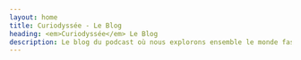 ```yaml
---
layout: home
title: Curiodyssée - Le Blog
heading: <em>Curiodyssée</em> Le Blog
description: Le blog du podcast où nous explorons ensemble le monde fascinant des nouvelles expériences et découvertes
---
```

